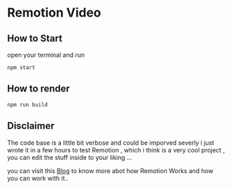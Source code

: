 # Remotion Video

## How to Start

open your terminal and run

```
npm start
```

## How to render

```
npm run build
```

## Disclaimer

The code base is a little bit verbose and could be imporved severly i just wrote it in a few hours to test Remotion , which i think is a very cool project , you can edit the stuff inside to your liking ...

you can visit this [Blog](https://the-daily-grind.netlify.app/remotion) to know more abot how Remotion Works and how you can work with it..
